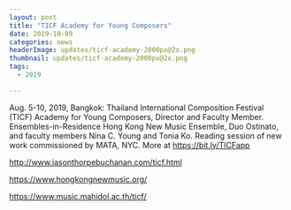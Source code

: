 ```yaml
---
layout: post
title: "TICF Academy for Young Composers"
date: 2019-10-09
categories: news
headerImage: updates/ticf-academy-2000px@2x.png
thumbnail: updates/ticf-academy-2000px@2x.png
tags:
  - 2019

---
```


Aug. 5-10, 2019, Bangkok: Thailand International Composition Festival (TICF) Academy for Young Composers, Director and Faculty Member. Ensembles-in-Residence Hong Kong New Music Ensemble, Duo Ostinato, and faculty members Nina C. Young and Tonia Ko. Reading session of new work commissioned by MATA, NYC. More at https://bit.ly/TICFapp

http://www.jasonthorpebuchanan.com/ticf.html

https://www.hongkongnewmusic.org/

https://www.music.mahidol.ac.th/ticf/
